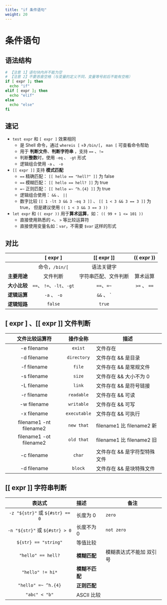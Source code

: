 ```yaml
---
title: "if 条件语句"
weight: 20
---
```




# 条件语句



## 语法结构

```bash
# 【注意 1】语句块内并不能为空
# 【注意 2】不要吝啬空格（与变量的定义不同，变量等号前后不能有空格）
if [ expr ]; then
  echo "if"
elif [ expr ]; then
  echo "elif"
else
  echo "else"
fi
```



## 速记

- `test expr` 和 `[ expr ]` 效果相同
  - 是 Shell 命令，通过 `whereis [` =》 `/bin/[`， `man [` 可查看命令帮助
  - 用于 **判断文件**、**判断字符串** ，支持 `==` 、`!=`
  - 判断**整数**时，使用 `-eq` 、 `-gt` 形式
  - 逻辑组合使用 `-a` 、 `-o` 
- `[[ expr ]]` 支持 **模式匹配**
  - `==` 精确匹配： `[[ hello == "hell?" ]]` 为 false 
  - `==` 模糊匹配： `[[ hello == hell? ]]` 为 true 
  - `=~` 正则匹配： `[[ hello =~ ^h.{4} ]]` 为 true 
  - 逻辑组合使用： `&&` 、 `||`  
  - 数字比较 `[[ 1 -lt 3 && 3 -eq 3 ]]` 、 `[[ 1 < 3 && 3 == 3 ]]` 为 true， 但是建议使用 `(( 1 < 3 && 3 == 3 ))`
- `let expr` 和 `(( expr ))` 用于**算术运算**，如： `(( 99 + 1 <= 101 ))`
  - 直接使用熟悉的 `<`、 `>` 等比较运算符
  - 直接使用变量名如：`var`，不需要 `$var` 这样的形式



## 对比

|              |       [ expr ]       |  [[ expr ]]  |  (( expr ))  |
| -----------: | :------------------: | :----------: | :----------: |
|              |    命令，`/bin/[`    |  语法关键字  |              |
| **主要用途** |       文件判断       |  字符串匹配、文件判断  |   算术运算   |
| **大小比较** | `==`、 `!=`、`-lt`、`-gt` | `==`、`=~` |`>=` 、 `==` |
| **逻辑运算** |     `-a` 、 `-o`     | `&&` 、 `||` | `&&` 、 `||` |
| **逻辑短路** | `false` | `true` |  |



## [ expr ] 、[[ expr ]]  文件判断

|     文件比较运算符      |   操作全称   | 描述                         |
| :---------------------: | :----------: | ---------------------------- |
|       -e filename       |   `exist`    | 文件存在                     |
|       -d filename       | `directory`  | 文件存在 && 是目录           |
|       -f filename       |    `file`    | 文件存在 && 是常规文件       |
|       -s filename       |    `size`    | 文件存在 && 大小不为 0       |
|       -L filename       |    `link`    | 文件存在 && 是符号链接       |
|       -r filename       |  `readable`  | 文件存在 && 可读             |
|       -w filename       |  `writable`  | 文件存在 && 可写             |
|       -x filename       | `executable` | 文件存在 && 可执行           |
| filename1 -nt filename2 |  `new that`  | filename1 比 filename2 新    |
| filename1 -ot filename2 |  `old that`  | filename1 比 filename2 旧    |
|       -c filename       |    `char`    | 文件存在 && 是字符型特殊文件 |
|       -d filename       |   `block`    | 文件存在 && 是块特殊文件     |



## [[ expr ]]  字符串判断

|        表达式 | 描述              | 备注 |
| :-----------: | :-------------------- | ---- |
| `-z "${str}"` 或 `${#str} == 0` |  长度为 0       |   `zero`   |
| `-n "${str}"` 或 `${#str} > 0` | 长度不为 0 |  `not zero`    |
| `${str} == "string"` | 等值比较 |      |
| `"hello" == hell?` | **模糊匹配** | 模糊表达式不能加 双引号 |
| `"hello" != hi*` | **模糊不匹配** | |
| `"hello" =~ ^h.{4}` | **正则匹配** | |
| `"abc" < "b"` | ASCII 比较 | |


